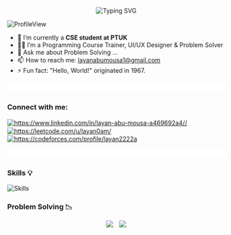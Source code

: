 <p align="center">
  <img src="https://readme-typing-svg.demolab.com?font=Kalam&weight=700&pause=1000&color=FF0099&center=true&width=500&lines=Hi+Guyys...;I'm+Layan+AbuMousa+✨;A+Passionate+Computer+Systems+Engineering+Student;" alt="Typing SVG" />

![ProfileView](https://komarev.com/ghpvc/?username=Layan-Abumousa&label=Profile%20views&color=blueviolet)

- 🔭 I’m currently a **CSE student at PTUK**
- 👩‍💻 I’m  a Programming Course Trainer, UI/UX Designer & Problem Solver 
- 💬 Ask me about Problem Solving ...
- 📫 How to reach me: layanabumousa1@gmail.com 
- ⚡ Fun fact: "Hello, World!" originated in 1967.


</h2> <img src="l.gif" width="1100px" height="20px">


<h3 align="left">Connect with me:</h3>
<p align="left">
<a href="https://www.linkedin.com/in/layan-abu-mousa-a469692a4//" target="blank"><img align="center" src="https://raw.githubusercontent.com/rahuldkjain/github-profile-readme-generator/master/src/images/icons/Social/linked-in-alt.svg" alt="https://www.linkedin.com/in/layan-abu-mousa-a469692a4//" height="30" width="40" /></a>
<a href="https://leetcode.com/u/layan0am/ target="blank"><img align="center" src="https://raw.githubusercontent.com/rahuldkjain/github-profile-readme-generator/master/src/images/icons/Social/leet-code.svg" alt="https://leetcode.com/u/layan0am/" height="30" width="40" /></a>
    <a href="https://codeforces.com/profile/layan2222a" target="blank"><img align="center" src="https://raw.githubusercontent.com/rahuldkjain/github-profile-readme-generator/master/src/images/icons/Social/codeforces.svg" alt="https://codeforces.com/profile/layan2222a" height="30" width="40" /></a>
  
<img src="l.gif" width="1100px" height="20px"></a>

<h3 align="left">Skills 💡</h3>


![Skills](https://skillicons.dev/icons?i=c,cpp,cs,java,git,github,githubactions,vscode,visualstudio,dart,figma,flutter,powershell,stackoverflow,unity	)</a>

<h3>Problem Solving 📉</h3>
<div align="center">
  <img height=200 src="https://codeforces-readme-stats.vercel.app/api/card?username=layan2222a&force_username=true&theme=nord&border_color=#FFF" />
    &ensp;
  <img height=200 src="https://leetcode.card.workers.dev/layan0am?theme=nord&font=baloo&extension=activity&border_color=#FFF" />
</div>


